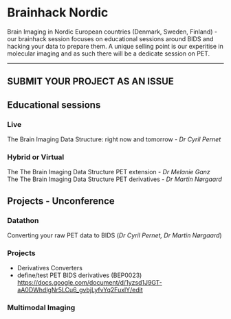 # Brainhack Nordic

Brain Imaging in Nordic European countries (Denmark, Sweden, Finland) - our brainhack session focuses on educational sessions around BIDS and hacking your data to prepare them. A unique selling point is our experitise in molecular imaging and as such there will be a dedicate session on PET. 

----------------------------------------------------------------------------------------
   **SUBMIT YOUR PROJECT AS AN ISSUE**
----------------------------------------------------------------------------------------    

## Educational sessions

### Live

The Brain Imaging Data Structure: right now and tomorrow - _Dr Cyril Pernet_  

### Hybrid or Virtual

The The Brain Imaging Data Structure PET extension - _Dr Melanie Ganz_   
The The Brain Imaging Data Structure PET derivatives - _Dr Martin Nørgaard_   

## Projects - Unconference

### Datathon

Converting your raw PET data to BIDS (_Dr Cyril Pernet, Dr Martin Nørgaard_)  

### Projects

- Derivatives Converters
- define/test PET BIDS derivatives (BEP0023) https://docs.google.com/document/d/1yzsd1J9GT-aA0DWhdlgNr5LCu6_gvbjLyfvYq2FuxlY/edit 

### Multimodal Imaging






    
